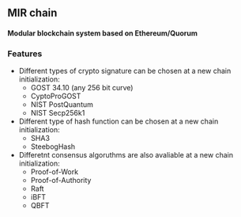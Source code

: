 ## MIR chain

#### Modular blockchain system based on Ethereum/Quorum

### Features

- Different types of crypto signature can be chosen at a new chain initialization: 
  - GOST 34.10 (any 256 bit curve)
  - CyptoProGOST
  - NIST PostQuantum
  - NIST Secp256k1
- Different type of hash function can be chosen at a new chain initialization:
  - SHA3
  - SteebogHash
- Differetnt consensus algoruthms are also avaliable at a new chain initialization:
  - Proof-of-Work
  - Proof-of-Authority 
  - Raft
  - iBFT
  - QBFT
